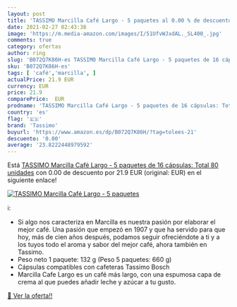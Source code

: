 ```yaml
---
layout: post
title: 'TASSIMO Marcilla Café Largo - 5 paquetes al 0.00 % de descuento'
date: 2021-02-27 02:43:38
image: 'https://m.media-amazon.com/images/I/51UfvWJxdAL._SL400_.jpg'
comments: true
category: ofertas
author: ring
slug: 'B072Q7K86H-es TASSIMO Marcilla Café Largo - 5 paquetes de 16 cápsulas:...'
sku: 'B072Q7K86H-es'
tags: [ 'café','marcilla', ]
actualPrice: 21.9 EUR
currency: EUR
price: 21.9
comparePrice:  EUR
prodname: 'TASSIMO Marcilla Café Largo - 5 paquetes de 16 cápsulas: Total 80 unidades'
country: 'es'
flag: '🇪🇸'
brand: 'Tassimo'
buyurl: 'https://www.amazon.es/dp/B072Q7K86H/?tag=tolees-21'
descuento: '0.00'
average: '23.8222448979592'
---
```


Está [TASSIMO Marcilla Café Largo - 5 paquetes de 16 cápsulas: Total 80 unidades](https://www.amazon.es/dp/B072Q7K86H/?tag=tolees-21) con 0.00 de descuento por 21.9 EUR (original:  EUR) en el siguiente enlace!

[![TASSIMO Marcilla Café Largo - 5 paquetes](https://m.media-amazon.com/images/I/51UfvWJxdAL._SL400_.jpg)](https://www.amazon.es/dp/B072Q7K86H/?tag=tolees-21)

ℹ️:

- Si algo nos caracteriza en Marcilla es nuestra pasión por elaborar el mejor café. Una pasión que empezó en 1907 y que ha servido para que hoy, más de cien años después, podamos seguir ofreciéndote a ti y a los tuyos todo el aroma y sabor del mejor café, ahora también en Tassimo.
- Peso neto 1 paquete: 132 g (Peso 5 paquetes: 660 g)
- Cápsulas compatibles con cafeteras Tassimo Bosch
- Marcilla Cafe Largo es un café más largo, con una espumosa capa de crema al que puedes añadir leche y azúcar a tu gusto.

[🛒 Ver la oferta!!](https://www.amazon.es/dp/B072Q7K86H/?tag=tolees-21)
